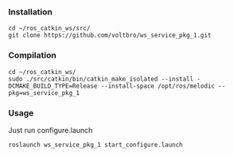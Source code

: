 ### Installation
```
cd ~/ros_catkin_ws/src/
git clone https://github.com/voltbro/ws_service_pkg_1.git
```
### Compilation
```
cd ~/ros_catkin_ws/
sudo ./src/catkin/bin/catkin_make_isolated --install -DCMAKE_BUILD_TYPE=Release --install-space /opt/ros/melodic --pkg=ws_service_pkg_1
```
### Usage

Just run configure.launch
```
roslaunch ws_service_pkg_1 start_configure.launch
```
